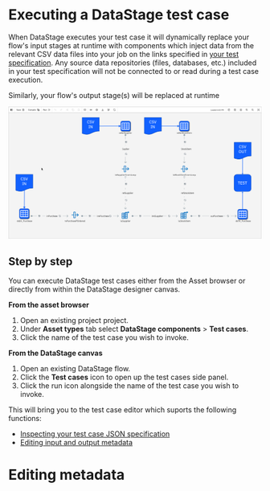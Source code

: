 # Executing a DataStage test case

When DataStage executes your test case it will dynamically replace your flow's input stages at runtime with components which inject data from the relevant CSV data files into your job on the links specified in [your test specification](test-specification-format.md).  Any source data repositories (files, databases, etc.) included in your test specification will not be connected to or read during a test case execution.

Similarly, your flow's output stage(s) will be replaced at runtime 

![screen capture](./images/ds-test-case-execution.png "test screen capture")


## Step by step

You can execute DataStage test cases either from the Asset browser or directly from within the DataStage designer canvas.

**From the asset browser**
1. Open an existing project project.
1. Under **Asset types** tab select **DataStage components** > **Test cases**.
1. Click the name of the test case you wish to invoke.

**From the DataStage canvas**
1. Open an existing DataStage flow.
1. Click the **Test cases** icon to open up the test cases side panel.
1. Click the run icon alongside the name of the test case you wish to invoke.

This will bring you to the test case editor which suports the following functions:

* [Inspecting your test case JSON specification](test-specification-format.md)
* [Editing input and output metadata](#editing-metadata)



# Editing metadata <a href="editing-metadata"></a>




